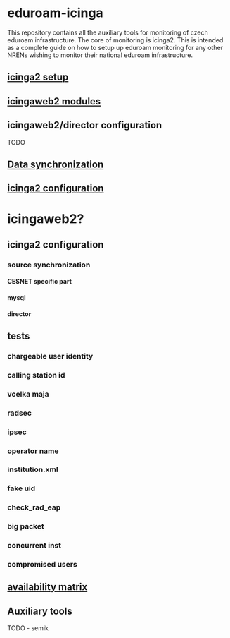 # eduroam-icinga
This repository contains all the auxiliary tools for monitoring of czech eduroam infrastructure.
The core of monitoring is icinga2. This is intended as a complete guide on how to setup up eduroam monitoring for any other NRENs wishing to 
monitor their national eduroam infrastructure.

## [icinga2 setup](https://github.com/CESNET/eduroam-icinga/blob/master/doc/icinga2_setup.md)

## [icingaweb2 modules](https://github.com/CESNET/eduroam-icinga/blob/master/doc/icingaweb2_modules.md)

## icingaweb2/director configuration

TODO

## [Data synchronization](https://github.com/CESNET/eduroam-icinga/blob/master/doc/data_sync.md)

## [icinga2 configuration](https://github.com/CESNET/eduroam-icinga/blob/master/doc/icinga2_config.md)

# icingaweb2?

## icinga2 configuration

### source synchronization

#### CESNET specific part

#### mysql

#### director



## tests

### chargeable user identity

### calling station id

### vcelka maja

### radsec

### ipsec

### operator name

### institution.xml

### fake uid

### check_rad_eap

### big packet

### concurrent inst

### compromised users


## [availability matrix](https://github.com/CESNET/eduroam-icinga/blob/master/doc/matrix.md)


## Auxiliary tools
TODO - semik
